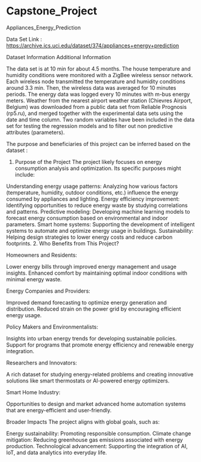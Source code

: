 # Capstone_Project
Appliances_Energy_Prediction

Data Set Link : https://archive.ics.uci.edu/dataset/374/appliances+energy+prediction

Dataset Information
Additional Information

The data set is at 10 min for about 4.5 months. The house temperature and humidity conditions were monitored with a ZigBee wireless sensor network. Each wireless node transmitted the temperature and humidity conditions around 3.3 min. Then, the wireless data was averaged for 10 minutes periods. The energy data was logged every 10 minutes with m-bus energy meters. Weather from the nearest airport weather station (Chievres Airport, Belgium) was downloaded from a public data set from Reliable Prognosis (rp5.ru), and merged together with the experimental data sets using the date and time column. Two random variables have been included in the data set for testing the regression models and to filter out non predictive attributes (parameters).


The purpose and beneficiaries of this project can be inferred based on the dataset :

1. Purpose of the Project
The project likely focuses on energy consumption analysis and optimization. Its specific purposes might include:

Understanding energy usage patterns: Analyzing how various factors (temperature, humidity, outdoor conditions, etc.) influence the energy consumed by appliances and lighting.
Energy efficiency improvement: Identifying opportunities to reduce energy waste by studying correlations and patterns.
Predictive modeling: Developing machine learning models to forecast energy consumption based on environmental and indoor parameters.
Smart home systems: Supporting the development of intelligent systems to automate and optimize energy usage in buildings.
Sustainability: Helping design strategies to lower energy costs and reduce carbon footprints.
2. Who Benefits from This Project? 

Homeowners and Residents:

Lower energy bills through improved energy management and usage insights.
Enhanced comfort by maintaining optimal indoor conditions with minimal energy waste.

Energy Companies and Providers:

Improved demand forecasting to optimize energy generation and distribution.
Reduced strain on the power grid by encouraging efficient energy usage.

Policy Makers and Environmentalists:

Insights into urban energy trends for developing sustainable policies.
Support for programs that promote energy efficiency and renewable energy integration.

Researchers and Innovators:

A rich dataset for studying energy-related problems and creating innovative solutions like smart thermostats or AI-powered energy optimizers.

Smart Home Industry:

Opportunities to design and market advanced home automation systems that are energy-efficient and user-friendly.

Broader Impacts
The project aligns with global goals, such as:

Energy sustainability:  Promoting responsible consumption.
Climate change mitigation:  Reducing greenhouse gas emissions associated with energy production.
Technological advancement:  Supporting the integration of AI, IoT, and data analytics into everyday life.
